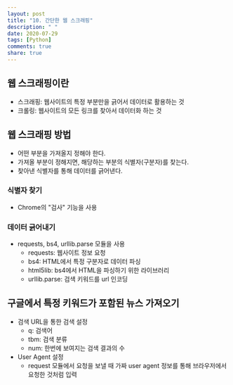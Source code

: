 ```yaml
---
layout: post
title: "10. 간단한 웹 스크래핑"
description: " "
date: 2020-07-29
tags: [Python]
comments: true
share: true
---
```



## 웹 스크래핑이란

- 스크래핑: 웹사이트의 특정 부분만을 긁어서 데이터로 활용하는 것
- 크롤링: 웹사이트의 모든 링크를 찾아서 데이터화 하는 것

## 웹 스크래핑 방법

- 어떤 부분을 가져올지 정해야 한다.
- 가져올 부분이 정해지면, 해당하는 부분의 식별자(구분자)를 찾는다.
- 찾아낸 식별자를 통해 데이터를 긁어낸다.

### 식별자 찾기

- Chrome의 "검사" 기능을 사용

### 데이터 긁어내기

- requests, bs4, urllib.parse 모듈을 사용
  - requests: 웹사이트 정보 요청
  - bs4: HTML에서 특정 구분자로 데이터 파싱
  - html5lib: bs4에서 HTML을 파싱하기 위한 라이브러리
  - urllib.parse: 검색 키워드를 url 인코딩

## 구글에서 특정 키워드가 포함된 뉴스 가져오기

- 검색 URL을 통한 검색 설정
  - q: 검색어
  - tbm: 검색 분류
  - num: 한번에 보여지는 검색 결과의 수
- User Agent 설정
  - request 모듈에서 요청을 보낼 때 가짜 user agent 정보를 통해 브라우저에서 요청한 것처럼 입력
